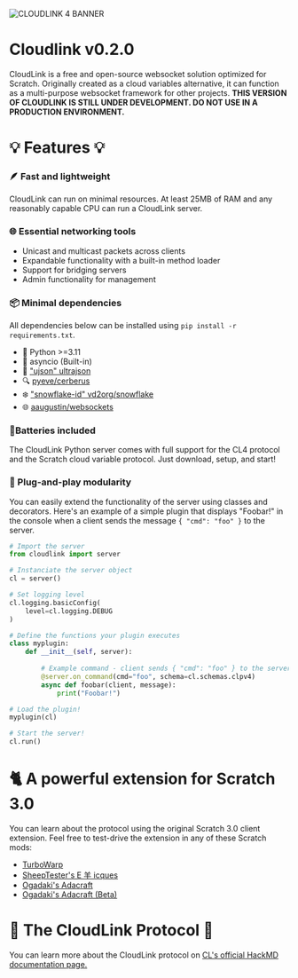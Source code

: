 ![CLOUDLINK 4 BANNER](https://user-images.githubusercontent.com/12957745/188282246-a221e66a-5d8a-4516-9ae2-79212b745d91.png)

# Cloudlink v0.2.0
CloudLink is a free and open-source websocket solution optimized for Scratch.
Originally created as a cloud variables alternative, it can function as a multi-purpose websocket framework for other projects.
**THIS VERSION OF CLOUDLINK IS STILL UNDER DEVELOPMENT. DO NOT USE IN A PRODUCTION ENVIRONMENT.**

# 💡 Features 💡

### 🪶 Fast and lightweight 
CloudLink can run on minimal resources. At least 25MB of RAM and any reasonably capable CPU can run a CloudLink server.

### 🌐 Essential networking tools
* Unicast and multicast packets across clients
* Expandable functionality with a built-in method loader
* Support for bridging servers
* Admin functionality for management

### 📦 Minimal dependencies
All dependencies below can be installed using `pip install -r requirements.txt`.
* 🐍 Python >=3.11
* 🧵 asyncio (Built-in)
* 📃 ["ujson" ultrajson](https://github.com/ultrajson/ultrajson)
* 🔍 [pyeve/cerberus](https://github.com/pyeve/cerberus)
* ❄️ ["snowflake-id" vd2org/snowflake](https://github.com/vd2org/snowflake)
* 🌐 [aaugustin/websockets](https://github.com/aaugustin/websockets)

### 🔋Batteries included
The CloudLink Python server comes with full support for the CL4 protocol and the Scratch cloud variable protocol.
Just download, setup, and start!

### 🧱 Plug-and-play modularity
You can easily extend the functionality of the server using classes and decorators. 
Here's an example of a simple plugin that displays "Foobar!" in the console
when a client sends the message `{ "cmd": "foo" }` to the server.

```python
# Import the server
from cloudlink import server

# Instanciate the server object
cl = server()

# Set logging level
cl.logging.basicConfig(
    level=cl.logging.DEBUG
)

# Define the functions your plugin executes
class myplugin:
	def __init__(self, server):
        
        # Example command - client sends { "cmd": "foo" } to the server, this function will execute
		@server.on_command(cmd="foo", schema=cl.schemas.clpv4)
		async def foobar(client, message):
			print("Foobar!")

# Load the plugin!
myplugin(cl)

# Start the server!
cl.run()
```

# 🐈 A powerful extension for Scratch 3.0
You can learn about the protocol using the original Scratch 3.0 client extension.
Feel free to test-drive the extension in any of these Scratch mods:

- [TurboWarp](https://turbowarp.org/editor?extension=https://extensions.turbowarp.org/cloudlink.js)
- [SheepTester's E 羊 icques](https://sheeptester.github.io/scratch-gui/?url=https://mikedev101.github.io/cloudlink/S4-0-nosuite.js)
- [Ogadaki's Adacraft](https://adacraft.org/studio/)
- [Ogadaki's Adacraft (Beta)](https://beta.adacraft.org/studio/)

# 📃 The CloudLink Protocol 📃
You can learn more about the CloudLink protocol on [CL's official HackMD documentation page.](https://hackmd.io/g6BogABhT6ux1GA2oqaOXA)
